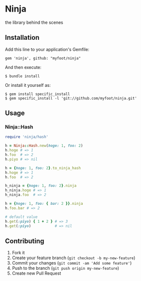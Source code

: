 # Ninja

the library behind the scenes

## Installation

Add this line to your application's Gemfile:

    gem 'ninja', github: "myfoot/ninja"

And then execute:

    $ bundle install

Or install it yourself as:

    $ gem install specific_install
    $ gem specific_install -l 'git://github.com/myfoot/ninja.git'

## Usage

### Ninja::Hash

```ruby
require 'ninja/hash'

h = Ninja::Hash.new(hoge: 1, foo: 2)
h.hoge # => 1
h.foo  # => 2
h.piyo # => nil

h = {hoge: 1, foo: 2}.to_ninja_hash
h.hoge # => 1
h.foo  # => 2

h_ninja = {hoge: 1, foo: 2}.ninja
h_ninja.hoge # => 1
h_ninja.foo  # => 2

h = {hoge: 1, foo: { bar: 2 }}.ninja
h.foo.bar # => 2

# default value
h.get(:piyo) { 1 + 2 } # => 3
h.get(:piyo)           # => nil
```

## Contributing

1. Fork it
2. Create your feature branch (`git checkout -b my-new-feature`)
3. Commit your changes (`git commit -am 'Add some feature'`)
4. Push to the branch (`git push origin my-new-feature`)
5. Create new Pull Request
